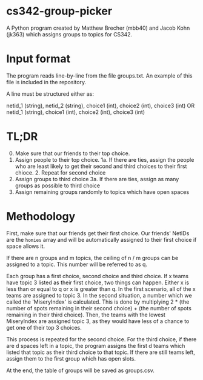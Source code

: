 # cs342-group-picker

A Python program created by Matthew Brecher (mbb40) and Jacob Kohn (jk363) which assigns groups to topics for CS342.

# Input format

The program reads line-by-line from the file groups.txt. An example of this file is included in the repository. 

A line must be structured either as:

netid_1 (string), netid_2 (string), choice1 (int), choice2 (int), choice3 (int)
OR
netid_1 (string), choice1 (int), choice2 (int), choice3 (int)

# TL;DR

0. Make sure that our friends to their top choice. 
1. Assign people to their top choice. 
1a. If there are ties, assign the people who are least likely to get their second and third choices to their first chioce. 2. Repeat for second choice
3. Assign groups to third choice
3a. If there are ties, assign as many groups as possible to third choice
4. Assign remaining groups randomly to topics which have open spaces

# Methodology

First, make sure that our friends get their first choice. Our friends' NetIDs are the `homies` array and will be automatically assigned to their first choice if space allows it.

If there are n groups and m topics, the ceiling of n / m groups can be assigned to a topic. This number will be referred to as q. 

Each group has a first choice, second choice and third choice. If x teams have topic 3 listed as their first choice, two things can happen. Either x is less than or equal to q or x is greater than q. In the first scenario, all of the x teams are assigned to topic 3. In the second situation, a number which we called the 'MiseryIndex' is calculated. This is done by multiplying 2 * (the number of spots remaining in their second choice) + (the number of spots remaining in their third choice). Then, the teams with the lowest MiseryIndex are assigned topic 3, as they would have less of a chance to get one of their top 3 choices.

This process is repeated for the second choice. For the third choice, if there are d spaces left in a topic, the program assigns the first d teams which listed that topic as their third choice to that topic. If there are still teams left, assign them to the first group which has open slots.

At the end, the table of groups will be saved as groups.csv.
